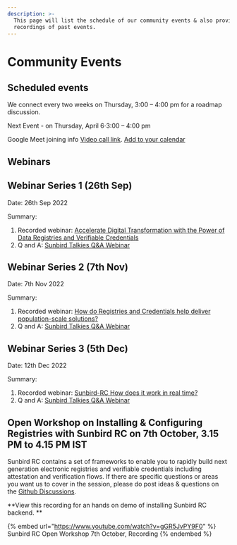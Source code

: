 ```yaml
---
description: >-
  This page will list the schedule of our community events & also provide
  recordings of past events.
---
```


# Community Events

## Scheduled events

We connect every two weeks on Thursday, 3:00 – 4:00 pm for a roadmap discussion.

Next Event - on Thursday, April 6⋅3:00 – 4:00 pm

Google Meet joining info [Video call link](https://meet.google.com/jmx-zbxv-oui). [Add to your calendar](https://calendar.google.com/calendar/event?action=TEMPLATE\&tmeid=NzlkNDRhZjQzM2RsdGgwYTMxc2lkdDhlM2xfMjAyMzA0MDZUMDkzMDAwWiByZW51a2Ffc0B0ZWtkaXRlY2hub2xvZ2llcy5jb20\&tmsrc=renuka\_s%40tekditechnologies.com\&scp=ALL)





## Webinars

## Webinar Series 1 (26th Sep)

Date: 26th Sep 2022

Summary:

1. Recorded webinar: [Accelerate Digital Transformation with the Power of Data Registries and Verifiable Credentials](https://www.youtube.com/watch?v=r86n8RPemaM)
2. Q and A: [Sunbird Talkies Q\&A Webinar](https://docs.google.com/spreadsheets/d/1bYmfMjFpnz4BXvmSYg3FlB-RyIyfS9Bikzo8rEQ31sc/edit#gid=74741344)

## Webinar Series 2 (7th Nov)

Date: 7th Nov 2022

Summary:

1. Recorded webinar: [How do Registries and Credentials help deliver population-scale solutions?](https://www.youtube.com/watch?v=EHqCbUqvKyc\&ab\_channel=Sunbird)
2. Q and A: [Sunbird Talkies Q\&A Webinar](https://docs.google.com/spreadsheets/d/1AHtbHAg2-7nZPwC-pUOq4FK\_mVO6K4qVLXGl0n\_BTos/edit#gid=0)

## Webinar Series 3 (5th Dec)

Date: 12th Dec 2022

Summary:

1. Recorded webinar: [Sunbird-RC How does it work in real time?](https://www.youtube.com/watch?v=C-cmtsEuPU0\&ab\_channel=Sunbird)
2. Q and A: [Sunbird Talkies Q\&A Webinar](https://docs.google.com/spreadsheets/d/1AHtbHAg2-7nZPwC-pUOq4FK\_mVO6K4qVLXGl0n\_BTos/edit#gid=0)

## Open Workshop on Installing & Configuring Registries with Sunbird RC on 7th October, 3.15 PM to 4.15 PM IST

Sunbird RC contains a set of frameworks to enable you to rapidly build next generation electronic registries and verifiable credentials including attestation and verification flows. If there are specific questions or areas you want us to cover in the session, please do post ideas & questions on the [Github Discussions](https://github.com/Sunbird-RC/community/discussions).

\*\*View this recording for an hands on demo of installing Sunbird RC backend. \*\*

{% embed url="https://www.youtube.com/watch?v=gGR5JvPY9F0" %}
Sunbird RC Open Workshop 7th October, Recording
{% endembed %}
